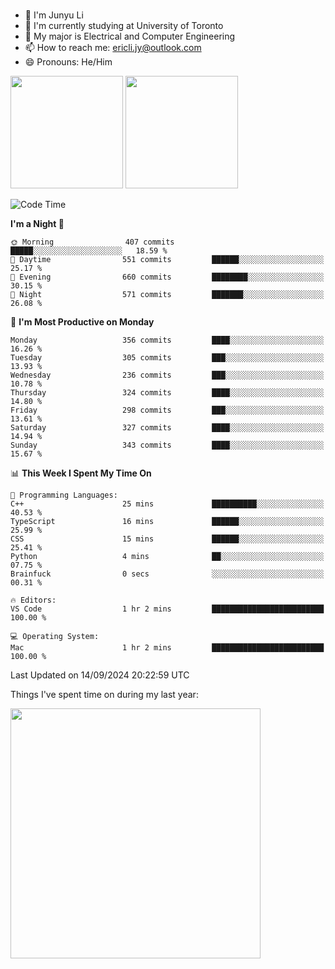 ### 
- 👨 I'm Junyu Li
- 📖 I'm currently studying at University of Toronto
- 🌱 My major is Electrical and Computer Engineering
- 📫 How to reach me: ericli.jy@outlook.com
- 😄 Pronouns: He/Him

<p align="left">  
  <img height="180em" src="https://github-readme-stats-sigma-five-48.vercel.app/api?username=ericjyli&theme=tokyonight&show_icons=true&count_private=true&include_orgs=true" />
  <img height="180em" src="https://github-readme-stats-sigma-five-48.vercel.app/api/top-langs/?username=ericjyli&theme=tokyonight&count_private=true&include_orgs=true&include_orgs=true&layout=compact" />
</p>

<!--START_SECTION:waka-->
![Code Time](http://img.shields.io/badge/Code%20Time-486%20hrs%2041%20mins-blue)

**I'm a Night 🦉** 

```text
🌞 Morning                407 commits         █████░░░░░░░░░░░░░░░░░░░░   18.59 % 
🌆 Daytime                551 commits         ██████░░░░░░░░░░░░░░░░░░░   25.17 % 
🌃 Evening                660 commits         ████████░░░░░░░░░░░░░░░░░   30.15 % 
🌙 Night                  571 commits         ███████░░░░░░░░░░░░░░░░░░   26.08 % 
```
📅 **I'm Most Productive on Monday** 

```text
Monday                   356 commits         ████░░░░░░░░░░░░░░░░░░░░░   16.26 % 
Tuesday                  305 commits         ███░░░░░░░░░░░░░░░░░░░░░░   13.93 % 
Wednesday                236 commits         ███░░░░░░░░░░░░░░░░░░░░░░   10.78 % 
Thursday                 324 commits         ████░░░░░░░░░░░░░░░░░░░░░   14.80 % 
Friday                   298 commits         ███░░░░░░░░░░░░░░░░░░░░░░   13.61 % 
Saturday                 327 commits         ████░░░░░░░░░░░░░░░░░░░░░   14.94 % 
Sunday                   343 commits         ████░░░░░░░░░░░░░░░░░░░░░   15.67 % 
```


📊 **This Week I Spent My Time On** 

```text
💬 Programming Languages: 
C++                      25 mins             ██████████░░░░░░░░░░░░░░░   40.53 % 
TypeScript               16 mins             ██████░░░░░░░░░░░░░░░░░░░   25.99 % 
CSS                      15 mins             ██████░░░░░░░░░░░░░░░░░░░   25.41 % 
Python                   4 mins              ██░░░░░░░░░░░░░░░░░░░░░░░   07.75 % 
Brainfuck                0 secs              ░░░░░░░░░░░░░░░░░░░░░░░░░   00.31 % 

🔥 Editors: 
VS Code                  1 hr 2 mins         █████████████████████████   100.00 % 

💻 Operating System: 
Mac                      1 hr 2 mins         █████████████████████████   100.00 % 
```


 Last Updated on 14/09/2024 20:22:59 UTC
<!--END_SECTION:waka-->

<p> Things I've spent time on during my last year: </p>
<img height="400em" src="https://github-readme-stats-git-master-ericjyli.vercel.app/api/wakatime?username=ericjyli&layout=compact&theme=tokyonight" />

<!--
Here are some ideas to get you started:

- 🔭 I’m currently working on ...
- 🌱 I’m currently learning ...
- 👯 I’m looking to collaborate on ...
- 🤔 I’m looking for help with ...
- 💬 Ask me about ...
- 📫 How to reach me: ...
- 😄 Pronouns: ...
- ⚡ Fun fact: ...
-->

